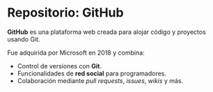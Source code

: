 # Repositorio: GitHub

**GitHub** es una plataforma web creada para alojar código y proyectos usando Git.  

Fue adquirida por Microsoft en 2018 y combina:  
- Control de versiones con **Git**.  
- Funcionalidades de **red social** para programadores.  
- Colaboración mediante *pull requests*, *issues*, *wikis* y más.  
